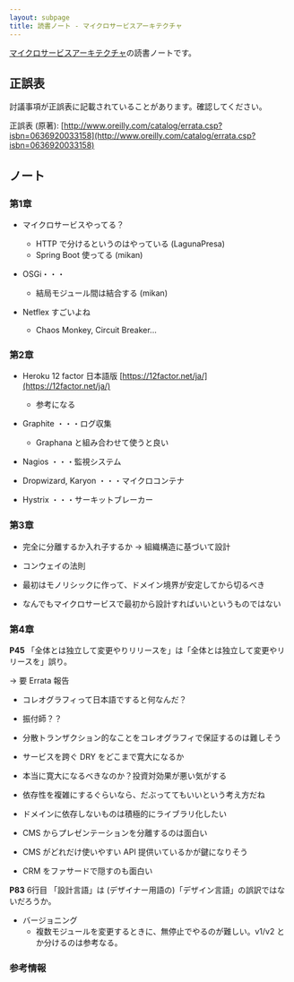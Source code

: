 ```yaml
---
layout: subpage
title: 読書ノート - マイクロサービスアーキテクチャ
---
```


[マイクロサービスアーキテクチャ](/workshop/8-microservices)の読書ノートです。

## 正誤表

討議事項が正誤表に記載されていることがあります。確認してください。

正誤表 (原著): [http://www.oreilly.com/catalog/errata.csp?isbn=0636920033158](http://www.oreilly.com/catalog/errata.csp?isbn=0636920033158)

## ノート

### 第1章

* マイクロサービスやってる？
  * HTTP で分けるというのはやっている (LagunaPresa)
  * Spring Boot 使ってる (mikan)

* OSGi・・・
  * 結局モジュール間は結合する (mikan)

* Netflex すごいよね
  * Chaos Monkey, Circuit Breaker...

### 第2章

* Heroku 12 factor 日本語版 [https://12factor.net/ja/](https://12factor.net/ja/)
  * 参考になる

* Graphite ・・・ログ収集
  * Graphana と組み合わせて使うと良い

* Nagios ・・・監視システム
* Dropwizard, Karyon ・・・マイクロコンテナ
* Hystrix ・・・サーキットブレーカー

### 第3章

* 完全に分離するか入れ子するか → 組織構造に基づいて設計
 * コンウェイの法則

* 最初はモノリシックに作って、ドメイン境界が安定してから切るべき
 * なんでもマイクロサービスで最初から設計すればいいというものではない

### 第4章

**P45** 「全体とは独立して変更やりリリースを」は「全体とは独立して変更やリリースを」誤り。

→ 要 Errata 報告

* コレオグラフィって日本語ですると何なんだ？
 * 振付師？？

* 分散トランザクション的なことをコレオグラフィで保証するのは難しそう

* サービスを跨ぐ DRY をどこまで寛大になるか
 * 本当に寛大になるべきなのか？投資対効果が悪い気がする
 * 依存性を複雑にするぐらいなら、だぶっててもいいという考え方だね
 * ドメインに依存しないものは積極的にライブラリ化したい

* CMS からプレゼンテーションを分離するのは面白い
 * CMS がどれだけ使いやすい API 提供いているかが鍵になりそう
 * CRM をファサードで隠すのも面白い

**P83** 6行目 「設計言語」は (デザイナー用語の)「デザイン言語」の誤訳ではないだろうか。

* バージョニング
  * 複数モジュールを変更するときに、無停止でやるのが難しい。v1/v2 とか分けるのは参考なる。


### 参考情報
